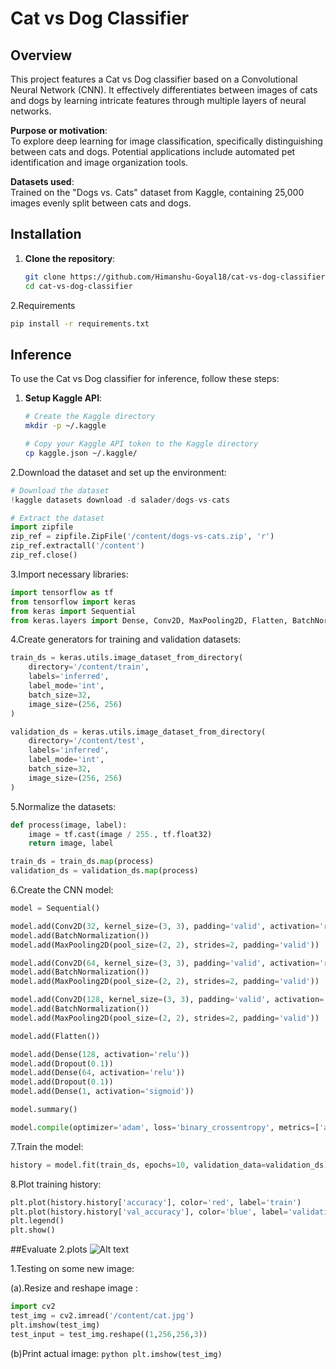 # Cat vs Dog Classifier

## Overview
This project features a Cat vs Dog classifier based on a Convolutional Neural Network (CNN). It effectively differentiates between images of cats and dogs by learning intricate features through multiple layers of neural networks.

**Purpose or motivation**:  
To explore deep learning for image classification, specifically distinguishing between cats and dogs. Potential applications include automated pet identification and image organization tools.

**Datasets used**:  
Trained on the "Dogs vs. Cats" dataset from Kaggle, containing 25,000 images evenly split between cats and dogs.

## Installation
1. **Clone the repository**:
   ```bash
   git clone https://github.com/Himanshu-Goyal18/cat-vs-dog-classifier.git
   cd cat-vs-dog-classifier
   ```
   
2.Requirements
```bash
pip install -r requirements.txt
```

## Inference
To use the Cat vs Dog classifier for inference, follow these steps:

1. **Setup Kaggle API**:
   ```bash
   # Create the Kaggle directory
   mkdir -p ~/.kaggle
   
   # Copy your Kaggle API token to the Kaggle directory
   cp kaggle.json ~/.kaggle/
   ```

2.Download the dataset and set up the environment:
  ```python
# Download the dataset
!kaggle datasets download -d salader/dogs-vs-cats

# Extract the dataset
import zipfile
zip_ref = zipfile.ZipFile('/content/dogs-vs-cats.zip', 'r')
zip_ref.extractall('/content')
zip_ref.close()
```
3.Import necessary libraries:
```python
import tensorflow as tf
from tensorflow import keras
from keras import Sequential
from keras.layers import Dense, Conv2D, MaxPooling2D, Flatten, BatchNormalization, Dropout
```
4.Create generators for training and validation datasets:
```python
train_ds = keras.utils.image_dataset_from_directory(
    directory='/content/train',
    labels='inferred',
    label_mode='int',
    batch_size=32,
    image_size=(256, 256)
)

validation_ds = keras.utils.image_dataset_from_directory(
    directory='/content/test',
    labels='inferred',
    label_mode='int',
    batch_size=32,
    image_size=(256, 256)
)

```
5.Normalize the datasets:
```python
def process(image, label):
    image = tf.cast(image / 255., tf.float32)
    return image, label

train_ds = train_ds.map(process)
validation_ds = validation_ds.map(process)

```
6.Create the CNN model:
```python
model = Sequential()

model.add(Conv2D(32, kernel_size=(3, 3), padding='valid', activation='relu', input_shape=(256, 256, 3)))
model.add(BatchNormalization())
model.add(MaxPooling2D(pool_size=(2, 2), strides=2, padding='valid'))

model.add(Conv2D(64, kernel_size=(3, 3), padding='valid', activation='relu'))
model.add(BatchNormalization())
model.add(MaxPooling2D(pool_size=(2, 2), strides=2, padding='valid'))

model.add(Conv2D(128, kernel_size=(3, 3), padding='valid', activation='relu'))
model.add(BatchNormalization())
model.add(MaxPooling2D(pool_size=(2, 2), strides=2, padding='valid'))

model.add(Flatten())

model.add(Dense(128, activation='relu'))
model.add(Dropout(0.1))
model.add(Dense(64, activation='relu'))
model.add(Dropout(0.1))
model.add(Dense(1, activation='sigmoid'))

model.summary()

model.compile(optimizer='adam', loss='binary_crossentropy', metrics=['accuracy'])

```
7.Train the model:
```python
history = model.fit(train_ds, epochs=10, validation_data=validation_ds)
```
8.Plot training history:

```python
plt.plot(history.history['accuracy'], color='red', label='train')
plt.plot(history.history['val_accuracy'], color='blue', label='validation')
plt.legend()
plt.show()

```

##Evaluate
2.plots
![Alt text](relative/path/to/your/image.png)



1.Testing on some new image:

   (a).Resize and reshape image :
   ```python
   import cv2
   test_img = cv2.imread('/content/cat.jpg')
   plt.imshow(test_img)
   test_input = test_img.reshape((1,256,256,3))
   ```


  (b)Print actual image:
     ```python
     plt.imshow(test_img)
     ```

     



   
